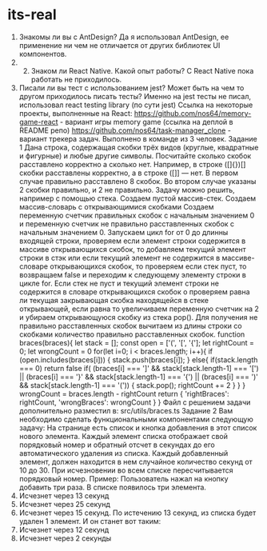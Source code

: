 # its-real

1. Знакомы ли вы с AntDesign?
Да я использовал AntDesign, ее применение ни чем не отличается от других библиотек UI компонентов.
2. 2. Знаком ли React Native. Какой опыт работы?
С React Native пока работать не приходилось.
3. Писали ли вы тест с использованием jest? Может быть на чем то другом приходилось писать тесты?
Именно на jest тесты не писал, использовал react testing library (по сути jest)
Ссылка на некоторые проекты, выполненные на React:
https://github.com/nos64/memory-game-react - вариант игры memory game (ссылка на деплой в README репо)
https://github.com/nos64/task-manager_clone - вариант трекера задач. Выполнено в команде из 3 человек.
Задание 1 Дана строка, содержащая скобки трёх видов (круглые, квадратные и фигурные) и любые другие символы. Посчитайте сколько скобок расставлено корректно а сколько нет. Например, в строке ([]{})[] скобки расставлены корректно, а в строке ([]] — нет. В первом случае правильно расставлено 8 скобок. Во втором случае указаны 2 скобки правильно, и 2 не правильно.
Задачу можно решить, например с помощью стека.
Создаем пустой массив-стек.
Создаем массив-словарь с открывающимися скобками
Создаем переменную счетчик правильных скобок с начальным значением 0 и переменную счетчик не правильно расставленных скобок с начальным значением 0.
Запускаем цикл for от 0 до длинны входящей строки, проверяем если элемент строки содержится в массиве открывающихся скобок, то добавляем текущий элемент строки в стэк или если текущий элемент не содержится в массиве-словаре открывающихся скобок, то проверяем если стек пуст, то возвращаем false и переходим к следующему элементу строки в цикле for. Если стек не пуст и текущий элемент строки не содержится в словаре открывающихся скобок о проверяем равна ли текущая закрывающая скобка находящейся в стеке открывающей, если равна то увеличиваем переменную счетчик на 2 и убираем открывающуюся скобку из стека  pop(). 
Для получения не правильно расставленных скобок вычитаем из длины строки со скобками  количество правильно расставленных скобок.
function braces(braces){
  let stack = [];
  const open = ['(', '[', '{'];
  let rightCount = 0;
  let wrongCount = 0
  for(let i=0; i < braces.length; i++){
    if (open.includes(braces[i])) {
      stack.push(braces[i]);
    } else{
      if(stack.length === 0) return false
      if( (braces[i] === ']' && stack[stack.length-1] === '[')
      || (braces[i] === '}' && stack[stack.length-1] === '{')
      || (braces[i] === ')' && stack[stack.length-1] === '(')) {
        stack.pop();
        rightCount += 2
      }
    }
  }
  wrongCount = braces.length - rightCount
  return {
    'rightBraces': rightCount,
    'wrongBraces': wrongCount
  }
}
Файл с решением задачи дополнительно разместил в: src/utils/braces.ts
Задание 2 Вам необходимо сделать функциональными компонентами следующую задачу: На странице есть список и кнопка добавления в этот список нового элемента. 
Каждый элемент списка отображает свой порядковый номер и обратный отсчет в секундах до его автоматического удаления из списка. 
Каждый добавленный элемент, должен находится в нем случайное количество секунд от 10 до 30. При исчезновении во всем списке пересчитывается порядковый номер.
 Пример: Пользователь нажал на кнопку добавить три раза. В списке появилось три элемента. 
1. Исчезнет через 13 секунд 
2. Исчезнет через 25 секунд 
3. Исчезнет через 15 секунд.
 По истечению 13 секунд, из списка будет удален 1 элемент. 
И он станет вот таким: 
1. Исчезнет через 12 секунд 
2. Исчезнет через 2 секунды
